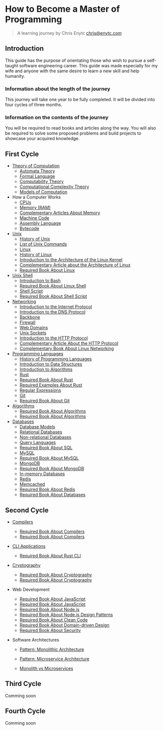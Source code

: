 # How to Become a Master of Programming

> A learning journey by Chris Enytc <chris@enytc.com>

## Introduction

This guide has the purpose of orientating those who wish to pursue a self-taught software engineering career. This guide was made especially for my wife and anyone with the same desire to learn a new skill and help humanity.

### Information about the length of the journey

This journey will take one year to be fully completed. It will be divided into four cycles of three months.

### Information on the contents of the journey

You will be required to read books and articles along the way. You will also be required to solve some proposed problems and build projects to showcase your acquired knowledge.

## First Cycle

- [Theory of Computation](https://en.wikipedia.org/wiki/Theory_of_computation)
  - [Automata Theory](https://en.wikipedia.org/wiki/Automata_theory)
  - [Formal Language](https://en.wikipedia.org/wiki/Formal_language)
  - [Computability Theory](https://en.wikipedia.org/wiki/Computability_theory)
  - [Computational Complexity Theory](https://en.wikipedia.org/wiki/Computational_complexity_theory)
  - [Models of Computation](https://en.wikipedia.org/wiki/Model_of_computation)
- How a Computer Works
  - [CPUs](https://en.wikipedia.org/wiki/Central_processing_unit)
  - [Memory (RAM)](https://en.wikipedia.org/wiki/Random-access_memory)
  - [Complementary Articles About Memory](https://computer.howstuffworks.com/computer-memory.htm)
  - [Machine Code](https://en.wikipedia.org/wiki/Machine_code)
  - [Assembly Language](https://en.wikipedia.org/wiki/Assembly_language)
  - [Bytecode](https://en.wikipedia.org/wiki/Bytecode)
- [Unix](https://en.wikipedia.org/wiki/Unix)
  - [History of Unix](https://en.wikipedia.org/wiki/History_of_Unix)
  - [List of Unix Commands](https://en.wikipedia.org/wiki/List_of_Unix_commands)
  - [Linux](https://en.wikipedia.org/wiki/Linux)
  - [History of Linux](https://en.wikipedia.org/wiki/History_of_Linux)
  - [Introduction to the Architecture of the Linux Kernel](https://developer.ibm.com/technologies/linux/articles/l-linux-kernel/)
  - [Complementary Article about the Architecture of Linux](https://www.tutorialspoint.com/operating_system/pdf/os_linux.pdf)
  - [Required Book About Linux](https://www.amazon.com.br/How-Linux-Works-Brian-Ward/dp/1718500408)
- [Unix Shell](https://en.wikipedia.org/wiki/Unix_shell)
  - [Introduction to Bash](https://en.wikipedia.org/wiki/Bash_(Unix_shell))
  - [Required Book About Linux Shell](https://www.amazon.com/Linux-Command-Line-2nd-Introduction/dp/1593279523)
  - [Shell Script](https://en.wikipedia.org/wiki/Shell_script)
  - [Required Book About Shell Script](https://www.amazon.com/gp/product/B015FZAXU6/ref=as_li_tl?ie=UTF8&camp=1789&creative=9325&creativeASIN=B015FZAXU6&linkCode=as2&tag=booksoncode-20&linkId=1a948d00be38a3dac435b70beb682f5c)
- [Networking](https://en.wikipedia.org/wiki/Internet_protocol_suite)
  - [Introduction to the Internet Protocol](https://web.stanford.edu/class/msande91si/www-spr04/readings/week1/InternetWhitepaper.htm)
  - [Introduction to the DNS Protocol](https://www.verisign.com/en_US/website-presence/online/how-dns-works/index.xhtml)
  - [Backbone](https://en.wikipedia.org/wiki/Internet_backbone)
  - [Firewall](https://en.wikipedia.org/wiki/Firewall_(computing))
  - [Web Domains](https://en.wikipedia.org/wiki/Domain_name)
  - [Unix Sockets](https://www.cloudsavvyit.com/1263/what-are-unix-sockets-and-how-do-they-work/)
  - [Introduction to the HTTP Protocol](https://en.wikipedia.org/wiki/Hypertext_Transfer_Protocol)
  - [Complementary Article About the HTTP Protocol](https://developer.mozilla.org/en-US/docs/Web/HTTP/Overview)
  - [Complementary Book About Linux Networking](https://www.amazon.com/Understanding-Linux-Network-Internals-Networking-ebook/dp/B0043EWV3S)
- [Programming Languages](https://en.wikipedia.org/wiki/Programming_language)
  - [History of Programming Languages](https://en.wikipedia.org/wiki/History_of_programming_languages)
  - [Introduction to Data Structures](https://www.youtube.com/watch?v=zg9ih6SVACc)
  - [Introduction to Algorithms](https://en.wikipedia.org/wiki/Algorithm)
  - [Rust](https://en.wikipedia.org/wiki/Rust_(programming_language))
  - [Required Book About Rust](https://doc.rust-lang.org/book/)
  - [Required Examples About Rust](https://doc.rust-lang.org/stable/rust-by-example/)
  - [Regular Expressions](https://www.amazon.com/Mastering-Regular-Expressions-Jeffrey-Friedl/dp/0596528124)
  - [Git](https://en.wikipedia.org/wiki/Git)
  - [Required Book About Git](https://git-scm.com/book/en/v2)
- [Algorithms](https://en.wikipedia.org/wiki/Algorithm)
  - [Required Book About Algorithms](https://www.amazon.com/Grokking-Algorithms-illustrated-programmers-curious/dp/1617292230)
  - [Required Book About Algorithms](https://www.amazon.com/Introduction-Algorithms-3rd-MIT-Press/dp/0262033844)
- [Databases](https://en.wikipedia.org/wiki/Database)
  - [Database Models](https://en.wikipedia.org/wiki/Database_model)
  - [Relational Databases](https://en.wikipedia.org/wiki/Relational_database)
  - [Non-relational Databases](https://en.wikipedia.org/wiki/NoSQL)
  - [Query Languages](https://en.wikipedia.org/wiki/SQL)
  - [Required Book About SQL](https://www.amazon.com.br/Learning-SQL-3e-Alan-Beaulieu-dp-1492057614/dp/1492057614/ref=dp_ob_title_bk)
  - [MySQL](https://en.wikipedia.org/wiki/MySQL)
  - [Required Book About MySQL](https://www.amazon.com.br/Learning-MySQL-Seyed-Tahaghoghi/dp/0596008643)
  - [MongoDB](https://en.wikipedia.org/wiki/MongoDB)
  - [Required Book About MongoDB](https://www.amazon.com/MongoDB-Definitive-Powerful-Scalable-Storage/dp/1449344682)
  - [In-memory Databases](https://en.wikipedia.org/wiki/In-memory_database)
  - [Redis](https://en.wikipedia.org/wiki/Redis)
  - [Memcached](https://en.wikipedia.org/wiki/Memcached)
  - [Required Book About Redis](https://www.powells.com/book/redis-the-definitive-guide-data-modeling-caching-messaging-9781449396091)
  - [Required Book About Databases](https://www.amazon.com/Seven-Databases-Weeks-Modern-Movement/dp/1934356921)

## Second Cycle

- [Compilers](https://en.wikipedia.org/wiki/Compiler)

  - [Required Book About Compilers](https://www.amazon.com/Compilers-Principles-Techniques-Alfred-Aho/dp/0321486811)
  - [Required Book About Compilers](https://www.amazon.com/Engineering-Compiler-Keith-Cooper/dp/012088478X)

- [CLI Applications](https://en.wikipedia.org/wiki/Command-line_interface)

  - [Required Book About Rust CLI](https://rust-cli.github.io/book/index.html)

- [Cryptography](https://en.wikipedia.org/wiki/Cryptography)

  - [Required Book About Cryptography](https://www.amazon.com/dp/0486291464?tag=uuid10-20)
  - [Required Book About Cryptography](https://www.amazon.com/dp/3319219359?tag=uuid10-20)

- Web Development

  - [Required Book About JavaScript](https://eloquentjavascript.net/)
  - [Required Book About JavaScript](https://www.amazon.com/JavaScript-Good-Parts-Douglas-Crockford/dp/0596517742)
  - [Required Book About Node.js](https://www.amazon.com/Web-Development-Node-Express-Leveraging/dp/1491949309)
  - [Required Book About Node.js Design Patterns](https://www.amazon.com/node-js-design-patterns-mario-casciaro/dp/1783287314)
  - [Required Book About Clean Code](https://www.amazon.com/Clean-Code-Handbook-Software-Craftsmanship/dp/0132350882)
  - [Required Book About Domain-driven Design](https://www.amazon.com.br/Domain-Driven-Design-Tackling-Complexity-Software/dp/0321125215)
  - [Required Book About Security](https://www.amazon.com/Web-Application-Security-Andrew-Hoffman/dp/1492053112)

- Software Architectures

  - [Pattern: Monolithic Architecture](https://microservices.io/patterns/monolithic.html)

  - [Pattern: Microservice Architecture](https://microservices.io/patterns/microservices.html)

  - [Monolith vs Microservices](https://www.n-ix.com/microservices-vs-monolith-which-architecture-best-choice-your-business/#:~:text=While%20a%20monolithic%20application%20is,as%20perform%20the%20specific%20functions.)

## Third Cycle
Comming soon

## Fourth Cycle
Comming soon
